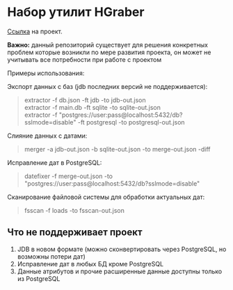 # Набор утилит HGraber

[Ссылка](https://gitlab.com/gbh007/hgraber) на проект.

**Важно:** данный репозиторий существует для решения конкретных проблем которые возникли по мере развития проекта, он может не учитывать все потребности при работе с проектом

Примеры использования:

Экспорт данных с баз (jdb последних версий не поддерживается):

> extractor -f db.json -ft jdb -to jdb-out.json  
> extractor -f main.db -ft sqlite -to sqlite-out.json  
> extractor -f "postgres://user:pass@localhost:5432/db?sslmode=disable" -ft postgresql -to postgresql-out.json

Слияние данных с датами:

> merger -a jdb-out.json -b sqlite-out.json -to merge-out.json -diff

Исправление дат в PostgreSQL:

> datefixer -f merge-out.json -to "postgres://user:pass@localhost:5432/db?sslmode=disable"

Сканирование файловой системы для обработки актуальных дат:

> fsscan -f loads -to fsscan-out.json

## Что не поддерживает проект

1. JDB в новом формате (можно сконвертировать через PostgreSQL, но возможны потери дат)
2. Исправление дат в любых БД кроме PostgreSQL
3. Данные атрибутов и прочие расширенные данные доступны только из PostgreSQL
